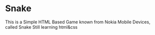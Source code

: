# Snake
This is a Simple HTML Based Game known from Nokia Mobile Devices, called Snake
Still learning html&css
